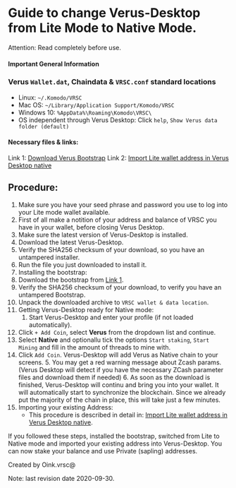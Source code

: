 # Guide to change Verus-Desktop from Lite Mode to Native Mode.

Attention: Read completely before use.

#### Important General Information

### Verus `Wallet.dat`, Chaindata & `VRSC.conf` standard locations
 * Linux:		`~/.Komodo/VRSC`
 * Mac OS: 	`~/Library/Application Support/Komodo/VRSC`
 * Windows 10: 	`%AppData%\Roaming\Komodo\VRSC\`
 * OS independent through Verus Desktop: Click `help`, `Show Verus data folder (default)`

#### Necessary files & links:

Link 1: [Download Verus Bootstrap](https://bootstrap.veruscoin.io)
Link 2: [Import Lite wallet address in Verus Desktop native](https://wiki.veruscoin.io/#!how-to/how-to_convert-seed-to-wif.md)

## Procedure:
1. Make sure you have your seed phrase and password you use to log into your Lite mode wallet available.
2. First of all make a notition of your address and balance of VRSC you have in your wallet, before closing Verus Desktop.
3. Make sure the latest version of Verus-Desktop is installed.
 1. Download the latest Verus-Desktop.
 2. Verify the SHA256 checksum of your download, so you have an untampered installer.
 3. Run the file you just downloaded to install it.
4. Installing the bootstrap:
  1. Download the bootstrap from [Link 1](https://bootstrap.veruscoin.io).
  2. Verify the SHA256 checksum of your download, to verify you have an untampered Bootstrap.
  3. Unpack the downloaded archive to `VRSC wallet & data location`.
5. Getting Verus-Desktop ready for Native mode:
	1. Start Verus-Desktop and enter your profile (if not loaded automatically).
  2. Click `+ Add Coin`, select **Verus** from the dropdown list and continue.
  3. Select **Native** and optionallu tick the options `Start staking`, `Start Mining` and fill in the amount of threads to mine with.
  4. Click `Add Coin`. Verus-Desktop will add Verus as Native chain to your screens.
	5. You may get a red warning message about Zcash params. (Verus Desktop will detect if you have the necessary ZCash parameter files and download them if needed)
	6. As soon as the download is finished, Verus-Desktop will continu and bring you into your wallet. It will automatically start to synchronize the blockchain. Since we already put the majority of the chain in place, this will take just a few minutes.
6. Importing your existing Address:
	* This procedure is described in detail in: [Import Lite wallet address in Verus Desktop native](https://wiki.veruscoin.io/#!how-to/how-to_convert-seed-to-wif.md).

If you followed these steps, installed the bootstrap, switched from Lite to Native mode and imported your existing address into Verus-Desktop. You can now stake your balance and use Private (sapling) addresses.

Created by Oink.vrsc@

Note: last revision date 2020-09-30.
